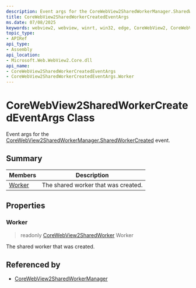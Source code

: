 ```yaml
---
description: Event args for the CoreWebView2SharedWorkerManager.SharedWorkerCreated event.
title: CoreWebView2SharedWorkerCreatedEventArgs
ms.date: 07/08/2025
keywords: webview2, webview, winrt, win32, edge, CoreWebView2, CoreWebView2Controller, browser control, edge html, CoreWebView2SharedWorkerCreatedEventArgs
topic_type:
- APIRef
api_type:
- Assembly
api_location:
- Microsoft.Web.WebView2.Core.dll
api_name:
- CoreWebView2SharedWorkerCreatedEventArgs
- CoreWebView2SharedWorkerCreatedEventArgs.Worker
---
```


# CoreWebView2SharedWorkerCreatedEventArgs Class



Event args for the [CoreWebView2SharedWorkerManager.SharedWorkerCreated](corewebview2sharedworkermanager.md#sharedworkercreated) event.


## Summary

Members|Description
--|--
[Worker](#worker) | The shared worker that was created.

## Properties

### Worker

> readonly  [CoreWebView2SharedWorker](corewebview2sharedworker.md) Worker

The shared worker that was created.







## Referenced by

- [CoreWebView2SharedWorkerManager](corewebview2sharedworkermanager.md)
